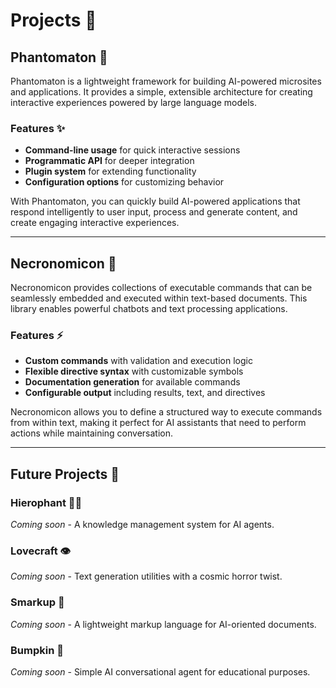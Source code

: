 # Projects 🚀

## Phantomaton 🔮

Phantomaton is a lightweight framework for building AI-powered microsites and applications. It provides a simple, extensible architecture for creating interactive experiences powered by large language models.

### Features ✨

- **Command-line usage** for quick interactive sessions
- **Programmatic API** for deeper integration
- **Plugin system** for extending functionality
- **Configuration options** for customizing behavior

With Phantomaton, you can quickly build AI-powered applications that respond intelligently to user input, process and generate content, and create engaging interactive experiences.

---

## Necronomicon 📖

Necronomicon provides collections of executable commands that can be seamlessly embedded and executed within text-based documents. This library enables powerful chatbots and text processing applications.

### Features ⚡️

- **Custom commands** with validation and execution logic
- **Flexible directive syntax** with customizable symbols
- **Documentation generation** for available commands
- **Configurable output** including results, text, and directives

Necronomicon allows you to define a structured way to execute commands from within text, making it perfect for AI assistants that need to perform actions while maintaining conversation.

---

## Future Projects 🔭

### Hierophant 🧙‍♂️
*Coming soon* - A knowledge management system for AI agents.

### Lovecraft 👁️
*Coming soon* - Text generation utilities with a cosmic horror twist.

### Smarkup 📝
*Coming soon* - A lightweight markup language for AI-oriented documents.

### Bumpkin 🌾
*Coming soon* - Simple AI conversational agent for educational purposes.